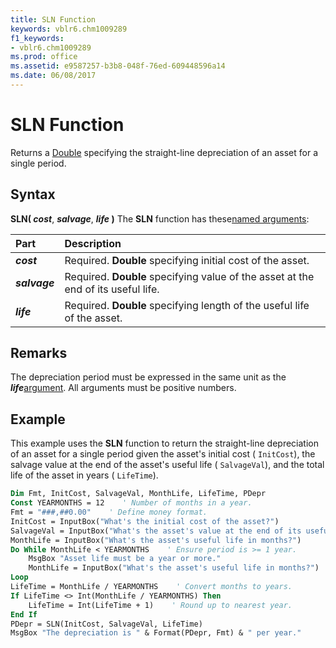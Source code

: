 ```yaml
---
title: SLN Function
keywords: vblr6.chm1009289
f1_keywords:
- vblr6.chm1009289
ms.prod: office
ms.assetid: e9587257-b3b8-048f-76ed-609448596a14
ms.date: 06/08/2017
---
```



# SLN Function



Returns a [Double](../../Glossary/vbe-glossary.md) specifying the straight-line depreciation of an asset for a single period.

## Syntax

**SLN( _cost_**, **_salvage_**, **_life_ )**
The  **SLN** function has these[named arguments](../../Glossary/vbe-glossary.md#named-argument):


|**Part**|**Description**|
|:-----|:-----|
|**_cost_**|Required.  **Double** specifying initial cost of the asset.|
|**_salvage_**|Required.  **Double** specifying value of the asset at the end of its useful life.|
|**_life_**|Required.  **Double** specifying length of the useful life of the asset.|

## Remarks

The depreciation period must be expressed in the same unit as the  **_life_**[argument](../../Glossary/vbe-glossary.md#argument). All arguments must be positive numbers.

## Example

This example uses the  **SLN** function to return the straight-line depreciation of an asset for a single period given the asset's initial cost ( `InitCost`), the salvage value at the end of the asset's useful life ( `SalvageVal`), and the total life of the asset in years ( `LifeTime`).


```vb
Dim Fmt, InitCost, SalvageVal, MonthLife, LifeTime, PDepr
Const YEARMONTHS = 12    ' Number of months in a year.
Fmt = "###,##0.00"    ' Define money format.
InitCost = InputBox("What's the initial cost of the asset?")
SalvageVal = InputBox("What's the asset's value at the end of its useful life?")
MonthLife = InputBox("What's the asset's useful life in months?")
Do While MonthLife < YEARMONTHS    ' Ensure period is >= 1 year.
    MsgBox "Asset life must be a year or more."
    MonthLife = InputBox("What's the asset's useful life in months?")
Loop
LifeTime = MonthLife / YEARMONTHS    ' Convert months to years.
If LifeTime <> Int(MonthLife / YEARMONTHS) Then
    LifeTime = Int(LifeTime + 1)    ' Round up to nearest year.
End If
PDepr = SLN(InitCost, SalvageVal, LifeTime)
MsgBox "The depreciation is " & Format(PDepr, Fmt) & " per year."

```


